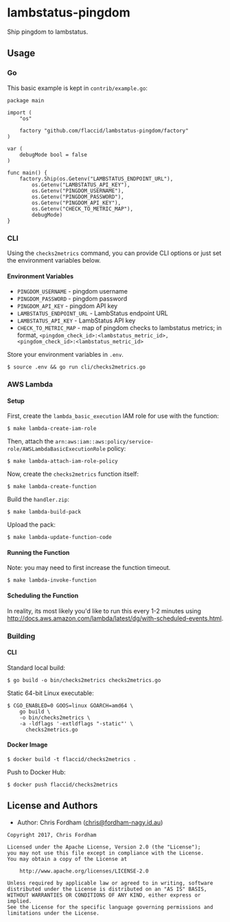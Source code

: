 # lambstatus-pingdom

Ship pingdom to lambstatus.

## Usage

### Go

This basic example is kept in `contrib/example.go`:

```
package main

import (
	"os"

	factory "github.com/flaccid/lambstatus-pingdom/factory"
)

var (
	debugMode bool = false
)

func main() {
	factory.Ship(os.Getenv("LAMBSTATUS_ENDPOINT_URL"),
		os.Getenv("LAMBSTATUS_API_KEY"),
		os.Getenv("PINGDOM_USERNAME"),
		os.Getenv("PINGDOM_PASSWORD"),
		os.Getenv("PINGDOM_API_KEY"),
		os.Getenv("CHECK_TO_METRIC_MAP"),
		debugMode)
}
```

### CLI

Using the `checks2metrics` command, you can provide CLI options or just set the environment variables below.

#### Environment Variables

- `PINGDOM_USERNAME` - pingdom username
- `PINGDOM_PASSWORD` - pingdom password
- `PINGDOM_API_KEY` - pingdom API key
- `LAMBSTATUS_ENDPOINT_URL` - LambStatus endpoint URL
- `LAMBSTATUS_API_KEY` - LambStatus API key
- `CHECK_TO_METRIC_MAP` - map of pingdom checks to lambstatus metrics;
in format, `<pingdom_check_id>:<lambstatus_metric_id>,<pingdom_check_id>:<lambstatus_metric_id>`

Store your environment variables in `.env`.

    $ source .env && go run cli/checks2metrics.go

### AWS Lambda

#### Setup

First, create the `lambda_basic_execution` IAM role for use with the function:

    $ make lambda-create-iam-role

Then, attach the `arn:aws:iam::aws:policy/service-role/AWSLambdaBasicExecutionRole` policy:

    $ make lambda-attach-iam-role-policy

Now, create the `checks2metrics` function itself:

    $ make lambda-create-function

Build the `handler.zip`:

    $ make lambda-build-pack

Upload the pack:

    $ make lambda-update-function-code

#### Running the Function

Note: you may need to first increase the function timeout.

    $ make lambda-invoke-function

#### Scheduling the Function

In reality, its most likely you'd like to run this every 1-2 minutes using http://docs.aws.amazon.com/lambda/latest/dg/with-scheduled-events.html.


### Building

#### CLI

Standard local build:

    $ go build -o bin/checks2metrics checks2metrics.go

Static 64-bit Linux executable:

    $ CGO_ENABLED=0 GOOS=linux GOARCH=amd64 \
        go build \
        -o bin/checks2metrics \
        -a -ldflags '-extldflags "-static"' \
          checks2metrics.go

#### Docker Image

    $ docker build -t flaccid/checks2metrics .

Push to Docker Hub:

    $ docker push flaccid/checks2metrics

License and Authors
-------------------
- Author: Chris Fordham (<chris@fordham-nagy.id.au>)

```text
Copyright 2017, Chris Fordham

Licensed under the Apache License, Version 2.0 (the "License");
you may not use this file except in compliance with the License.
You may obtain a copy of the License at

    http://www.apache.org/licenses/LICENSE-2.0

Unless required by applicable law or agreed to in writing, software
distributed under the License is distributed on an "AS IS" BASIS,
WITHOUT WARRANTIES OR CONDITIONS OF ANY KIND, either express or implied.
See the License for the specific language governing permissions and
limitations under the License.
```
